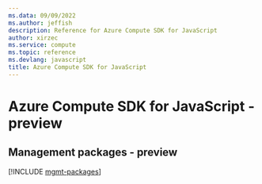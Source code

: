 ```yaml
---
ms.data: 09/09/2022
ms.author: jeffish
description: Reference for Azure Compute SDK for JavaScript
author: xirzec
ms.service: compute
ms.topic: reference
ms.devlang: javascript
title: Azure Compute SDK for JavaScript
---
```

# Azure Compute SDK for JavaScript - preview

## Management packages - preview
[!INCLUDE [mgmt-packages](compute-mgmt-index.md)]